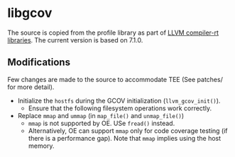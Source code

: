 # libgcov

The source is copied from the profile library as part of [LLVM compiler-rt libraries](http://compiler-rt.llvm.org/).
The current version is based on 7.1.0.

## Modifications

Few changes are made to the source to accommodate TEE (See patches/ for more detail).
- Initialize the `hostfs` during the GCOV initialization (`llvm_gcov_init()`).
  - Ensure that the following filesystem operations work correctly.
- Replace `mmap` and `ummap` (in `map_file()` and `unmap_file()`)
  - `mmap` is not supported by OE. USe `fread()` instead.
  - Alternatively, OE can support `mmap` only for code coverage testing (if there is a performance gap). Note that `mmap` implies using the host memory.